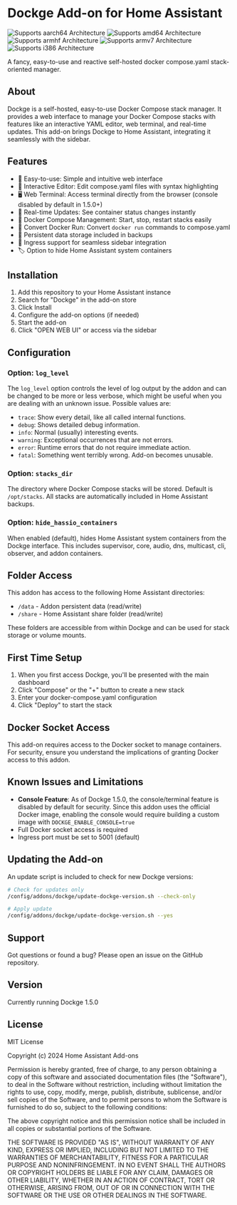 # Dockge Add-on for Home Assistant

![Supports aarch64 Architecture][aarch64-shield]
![Supports amd64 Architecture][amd64-shield]
![Supports armhf Architecture][armhf-shield]
![Supports armv7 Architecture][armv7-shield]
![Supports i386 Architecture][i386-shield]

A fancy, easy-to-use and reactive self-hosted docker compose.yaml stack-oriented manager.

## About

Dockge is a self-hosted, easy-to-use Docker Compose stack manager. It provides a web interface to manage your Docker Compose stacks with features like an interactive YAML editor, web terminal, and real-time updates. This add-on brings Dockge to Home Assistant, integrating it seamlessly with the sidebar.

## Features

- 🚀 Easy-to-use: Simple and intuitive web interface
- 📝 Interactive Editor: Edit compose.yaml files with syntax highlighting
- 🖥️ Web Terminal: Access terminal directly from the browser (console disabled by default in 1.5.0+)
- 🔄 Real-time Updates: See container status changes instantly
- 🐳 Docker Compose Management: Start, stop, restart stacks easily
- 🔧 Convert Docker Run: Convert `docker run` commands to compose.yaml
- 💾 Persistent data storage included in backups
- 🎯 Ingress support for seamless sidebar integration
- 🏷️ Option to hide Home Assistant system containers

## Installation

1. Add this repository to your Home Assistant instance
2. Search for "Dockge" in the add-on store
3. Click Install
4. Configure the add-on options (if needed)
5. Start the add-on
6. Click "OPEN WEB UI" or access via the sidebar

## Configuration

### Option: `log_level`

The `log_level` option controls the level of log output by the addon and can
be changed to be more or less verbose, which might be useful when you are
dealing with an unknown issue. Possible values are:

- `trace`: Show every detail, like all called internal functions.
- `debug`: Shows detailed debug information.
- `info`: Normal (usually) interesting events.
- `warning`: Exceptional occurrences that are not errors.
- `error`: Runtime errors that do not require immediate action.
- `fatal`: Something went terribly wrong. Add-on becomes unusable.

### Option: `stacks_dir`

The directory where Docker Compose stacks will be stored. Default is `/opt/stacks`.
All stacks are automatically included in Home Assistant backups.

### Option: `hide_hassio_containers`

When enabled (default), hides Home Assistant system containers from the Dockge
interface. This includes supervisor, core, audio, dns, multicast, cli, observer,
and addon containers.

## Folder Access

This addon has access to the following Home Assistant directories:

- `/data` - Addon persistent data (read/write)
- `/share` - Home Assistant share folder (read/write)

These folders are accessible from within Dockge and can be used for stack storage or volume mounts.

## First Time Setup

1. When you first access Dockge, you'll be presented with the main dashboard
2. Click "Compose" or the "+" button to create a new stack
3. Enter your docker-compose.yaml configuration
4. Click "Deploy" to start the stack

## Docker Socket Access

This add-on requires access to the Docker socket to manage containers. For security,
ensure you understand the implications of granting Docker access to this addon.

## Known Issues and Limitations

- **Console Feature**: As of Dockge 1.5.0, the console/terminal feature is disabled
  by default for security. Since this addon uses the official Docker image, enabling
  the console would require building a custom image with `DOCKGE_ENABLE_CONSOLE=true`
- Full Docker socket access is required
- Ingress port must be set to 5001 (default)

## Updating the Add-on

An update script is included to check for new Dockge versions:

```bash
# Check for updates only
/config/addons/dockge/update-dockge-version.sh --check-only

# Apply update
/config/addons/dockge/update-dockge-version.sh --yes
```

## Support

Got questions or found a bug? Please open an issue on the GitHub repository.

[aarch64-shield]: https://img.shields.io/badge/aarch64-yes-green.svg
[amd64-shield]: https://img.shields.io/badge/amd64-yes-green.svg
[armhf-shield]: https://img.shields.io/badge/armhf-yes-green.svg
[armv7-shield]: https://img.shields.io/badge/armv7-yes-green.svg
[i386-shield]: https://img.shields.io/badge/i386-yes-green.svg

## Version

Currently running Dockge 1.5.0

## License

MIT License

Copyright (c) 2024 Home Assistant Add-ons

Permission is hereby granted, free of charge, to any person obtaining a copy
of this software and associated documentation files (the "Software"), to deal
in the Software without restriction, including without limitation the rights
to use, copy, modify, merge, publish, distribute, sublicense, and/or sell
copies of the Software, and to permit persons to whom the Software is
furnished to do so, subject to the following conditions:

The above copyright notice and this permission notice shall be included in all
copies or substantial portions of the Software.

THE SOFTWARE IS PROVIDED "AS IS", WITHOUT WARRANTY OF ANY KIND, EXPRESS OR
IMPLIED, INCLUDING BUT NOT LIMITED TO THE WARRANTIES OF MERCHANTABILITY,
FITNESS FOR A PARTICULAR PURPOSE AND NONINFRINGEMENT. IN NO EVENT SHALL THE
AUTHORS OR COPYRIGHT HOLDERS BE LIABLE FOR ANY CLAIM, DAMAGES OR OTHER
LIABILITY, WHETHER IN AN ACTION OF CONTRACT, TORT OR OTHERWISE, ARISING FROM,
OUT OF OR IN CONNECTION WITH THE SOFTWARE OR THE USE OR OTHER DEALINGS IN THE
SOFTWARE.